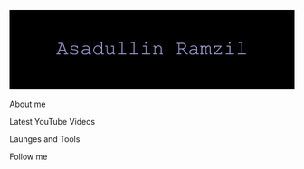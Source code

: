 ![Header](https://github.com/RamzilAsadullinXd/RamzilAsadullinXd/blob/main/assets/bg.jpg)

About me

Latest YouTube Videos

Launges and Tools

Follow me